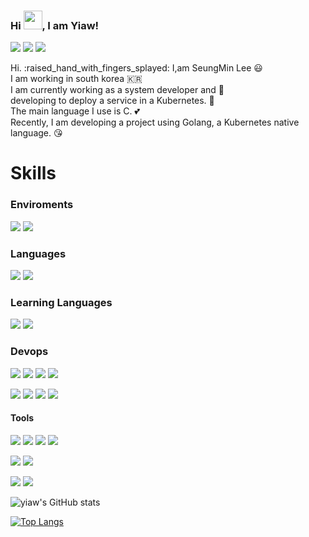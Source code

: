 

### Hi <img src="https://raw.githubusercontent.com/MartinHeinz/MartinHeinz/master/wave.gif" width="30px">, I am Yiaw!

<p>
  <a href="https://yiaw.tistory.com/" target="_blank"><img src="https://img.shields.io/badge/Blog-DD0B78?style=flat-square&logo=GitHub%20Sponsors&logoColor=white"/></a>
  <a href="mailto:lsmin0703@gmail.com" target="_blank"><img src="https://img.shields.io/badge/lsmin0703@gmail.com-EA4335?style=flat-square&logo=Gmail&logoColor=white"/></a>
  <a href="https://hits.seeyoufarm.com"><img src="https://hits.seeyoufarm.com/api/count/incr/badge.svg?url=https%3A%2F%2Fgithub.com%2Fyiaw&count_bg=%2379C83D&title_bg=%2379C83D&icon=googlekeep.svg&icon_color=%23E7E7E7&title=visitors&edge_flat=false"/></a>
</p>

<p>
Hi. :raised_hand_with_fingers_splayed: I,am SeungMin Lee 😃 <br/>
I am working in south korea 🇰🇷 <br/>
I am currently working as a system developer and 🚀 <br/>
developing to deploy a service in a Kubernetes. 🚀 <br/>
The main language I use is C. 💕 <br/> 
Recently, I am developing a project using Golang, a Kubernetes native language. 😘 <br/>
</p>


# Skills
### Enviroments
<p>
    <img src="https://img.shields.io/badge/CentOS-262577?style=flat-square&logo=CentOS&logoColor=white"/>
  <img src="https://img.shields.io/badge/RedHat-EE0000?style=flat-square&logo=RedHat&logoColor=black"/>
</p>

### Languages
<p>
    <img src="https://img.shields.io/badge/Go-00ADD8?style=flat-square&logo=Go&logoColor=white"/>
  <img src="https://img.shields.io/badge/C-A8B9CC?style=flat-square&logo=C&logoColor=black"/>
</p>

### Learning Languages
<p>
  <img src="https://img.shields.io/badge/JavaScript-F7DF1E?style=flat-square&logo=JavaScript&logoColor=white"/>
  <img src="https://img.shields.io/badge/Kotlin-7F52FF?style=flat-square&logo=Kotlin&logoColor=white"/>
</p>

### Devops 
<p>
<img src="https://img.shields.io/badge/Docker-2496ED?style=flat-square&logo=Docker&logoColor=white"/>
<img src="https://img.shields.io/badge/Helm-0F1689?style=flat-square&logo=Helm&logoColor=white"/>
<img src="https://img.shields.io/badge/Kubernetes-326CE5?style=flat-square&logo=Kubernetes&logoColor=white"/>
<img src="https://img.shields.io/badge/Openshift-EE0000?style=flat-square&logo=Red Hat Open Shift&logoColor=white"/>
</p>

<p>
<img src="https://img.shields.io/badge/Elasticsearch-005571?style=flat-square&logo=Elasticsearch&logoColor=white"/>
<img src="https://img.shields.io/badge/Kibana-005571?style=flat-square&logo=Kibana&logoColor=white"/>
<img src="https://img.shields.io/badge/ Prometheus-E6522C?style=flat-square&logo=Prometheus&logoColor=white"/>
<img src="https://img.shields.io/badge/ Grafana-F46800?style=flat-square&logo=Grafana&logoColor=white"/>
</p>

#### Tools

<p>
<img src="https://img.shields.io/badge/Git-F05032?style=flat-square&logo=Git&logoColor=white"/>
<img src="https://img.shields.io/badge/Bitbucket-0052CC?style=flat-square&logo=Bitbucket&logoColor=white"/>
<img src="https://img.shields.io/badge/Jira-0052CC?style=flat-square&logo=Jira&logoColor=white"/>
<img src="https://img.shields.io/badge/Confluence-172B4D?style=flat-square&logo=Confluence&logoColor=white"/>
</p>

<p>
<img src="https://img.shields.io/badge/Postman-FF6C37?style=flat-square&logo=Postman&logoColor=black"/>
<img src="https://img.shields.io/badge/Swagger-85EA2D?style=flat-square&logo=Swagger&logoColor=black"/>
</p>

<p>
<img src="https://img.shields.io/badge/VisualStudioCode-007ACC?style=flat-square&logo=VisualStudioCode&logoColor=white"/>
<img src="https://img.shields.io/badge/AndroidStudio-3DDC84?style=flat-square&logo=Android&logoColor=white"/>
</p>




![yiaw's GitHub stats](https://github-readme-stats.vercel.app/api?username=yiaw&show_icons=true&theme=dark)

[![Top Langs](https://github-readme-stats.vercel.app/api/top-langs/?username=yiaw&layout=compact&theme=dark)](https://github.com/yiaw/github-readme-stats)
